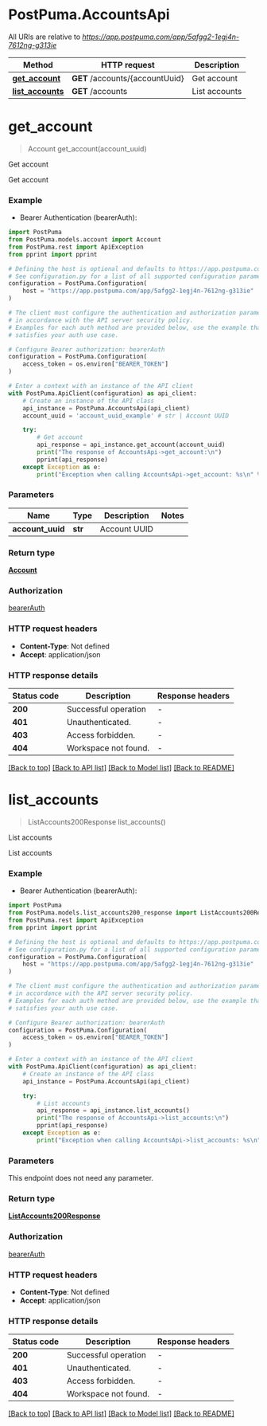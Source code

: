 # PostPuma.AccountsApi

All URIs are relative to *https://app.postpuma.com/app/5afgg2-1egj4n-7612ng-g313ie*

Method | HTTP request | Description
------------- | ------------- | -------------
[**get_account**](AccountsApi.md#get_account) | **GET** /accounts/{accountUuid} | Get account
[**list_accounts**](AccountsApi.md#list_accounts) | **GET** /accounts | List accounts


# **get_account**
> Account get_account(account_uuid)

Get account

Get account

### Example

* Bearer Authentication (bearerAuth):

```python
import PostPuma
from PostPuma.models.account import Account
from PostPuma.rest import ApiException
from pprint import pprint

# Defining the host is optional and defaults to https://app.postpuma.com/app/5afgg2-1egj4n-7612ng-g313ie
# See configuration.py for a list of all supported configuration parameters.
configuration = PostPuma.Configuration(
    host = "https://app.postpuma.com/app/5afgg2-1egj4n-7612ng-g313ie"
)

# The client must configure the authentication and authorization parameters
# in accordance with the API server security policy.
# Examples for each auth method are provided below, use the example that
# satisfies your auth use case.

# Configure Bearer authorization: bearerAuth
configuration = PostPuma.Configuration(
    access_token = os.environ["BEARER_TOKEN"]
)

# Enter a context with an instance of the API client
with PostPuma.ApiClient(configuration) as api_client:
    # Create an instance of the API class
    api_instance = PostPuma.AccountsApi(api_client)
    account_uuid = 'account_uuid_example' # str | Account UUID

    try:
        # Get account
        api_response = api_instance.get_account(account_uuid)
        print("The response of AccountsApi->get_account:\n")
        pprint(api_response)
    except Exception as e:
        print("Exception when calling AccountsApi->get_account: %s\n" % e)
```



### Parameters


Name | Type | Description  | Notes
------------- | ------------- | ------------- | -------------
 **account_uuid** | **str**| Account UUID | 

### Return type

[**Account**](Account.md)

### Authorization

[bearerAuth](../README.md#bearerAuth)

### HTTP request headers

 - **Content-Type**: Not defined
 - **Accept**: application/json

### HTTP response details

| Status code | Description | Response headers |
|-------------|-------------|------------------|
**200** | Successful operation |  -  |
**401** | Unauthenticated. |  -  |
**403** | Access forbidden. |  -  |
**404** | Workspace not found. |  -  |

[[Back to top]](#) [[Back to API list]](../README.md#documentation-for-api-endpoints) [[Back to Model list]](../README.md#documentation-for-models) [[Back to README]](../README.md)

# **list_accounts**
> ListAccounts200Response list_accounts()

List accounts

List accounts

### Example

* Bearer Authentication (bearerAuth):

```python
import PostPuma
from PostPuma.models.list_accounts200_response import ListAccounts200Response
from PostPuma.rest import ApiException
from pprint import pprint

# Defining the host is optional and defaults to https://app.postpuma.com/app/5afgg2-1egj4n-7612ng-g313ie
# See configuration.py for a list of all supported configuration parameters.
configuration = PostPuma.Configuration(
    host = "https://app.postpuma.com/app/5afgg2-1egj4n-7612ng-g313ie"
)

# The client must configure the authentication and authorization parameters
# in accordance with the API server security policy.
# Examples for each auth method are provided below, use the example that
# satisfies your auth use case.

# Configure Bearer authorization: bearerAuth
configuration = PostPuma.Configuration(
    access_token = os.environ["BEARER_TOKEN"]
)

# Enter a context with an instance of the API client
with PostPuma.ApiClient(configuration) as api_client:
    # Create an instance of the API class
    api_instance = PostPuma.AccountsApi(api_client)

    try:
        # List accounts
        api_response = api_instance.list_accounts()
        print("The response of AccountsApi->list_accounts:\n")
        pprint(api_response)
    except Exception as e:
        print("Exception when calling AccountsApi->list_accounts: %s\n" % e)
```



### Parameters

This endpoint does not need any parameter.

### Return type

[**ListAccounts200Response**](ListAccounts200Response.md)

### Authorization

[bearerAuth](../README.md#bearerAuth)

### HTTP request headers

 - **Content-Type**: Not defined
 - **Accept**: application/json

### HTTP response details

| Status code | Description | Response headers |
|-------------|-------------|------------------|
**200** | Successful operation |  -  |
**401** | Unauthenticated. |  -  |
**403** | Access forbidden. |  -  |
**404** | Workspace not found. |  -  |

[[Back to top]](#) [[Back to API list]](../README.md#documentation-for-api-endpoints) [[Back to Model list]](../README.md#documentation-for-models) [[Back to README]](../README.md)

